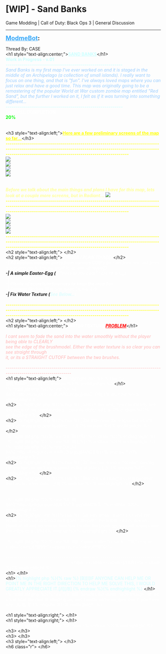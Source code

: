# [WIP] - Sand Banks
Game Modding | Call of Duty: Black Ops 3 | General Discussion

---
<strong style="font-size: 1.4em;"><span style="text-decoration: underline;text-decoration-color: #34a7f9;"><span style="color:#34a7f9;">ModmeBot</span></span>:</strong>

<p>Thread By: CASE<br />&lt;h1 style=&quot;text-align:center;&quot;&gt;<span style="color:#ccffff;"><span style="text-decoration: underline"><strong>SAND BANKS</strong></span></span>&lt;/h1&gt;<br /><strong><span style="color:#ccffff;">Work in Progress - v.01</span></strong><br /><strong><span style="color:#ccffff;">----------------------------------------------------------</span></strong><br /><span style="color:#99ccff;"><em>Sand Banks is my first map I&#39;ve ever worked on and it is staged in the middle of an Archipelago (a collection of small islands). I really want to focus on one thing, and that is &quot;fun&quot;. I&#39;ve always loved maps where you can just relax and have a good time. This map was originally going to be a remastering of the popular World at War custom zombie map entitled &quot;Red Sand&quot;, but the further I worked on it, I felt as if it was turning into something different...</em></span><br /><span style="color:#99ccff;"><em><strong><span style="color:#ccffff;">----------------------------------------------------------</span></strong></em></span><br /><span style="color:#ffffff;"><strong>OVERALL COMPLETION</strong></span><br /><span style="color:#00ff00;"><strong>20%</strong></span><br /><span style="color:#ffffff;"><strong></strong></span><br /> <br />&lt;h3 style=&quot;text-align:left;&quot;&gt;<span style="text-decoration: underline"><span style="color:#ffff00;"><span style="text-decoration: underline"><strong><span style="color:#ccffff;"><span style="text-decoration: underline"><span style="color:#ffff00;"><span style="text-decoration: underline">Here are a few preliminary screens of the map so far...</span></span></span></span></strong></span></span></span>&lt;/h3&gt;<br /><span style="color:#ffff99;"><strong><em><span style="color:#ccffff;"><span style="color:#ffff00;">---------------------------------------------------------------------------------------------------------------------------------------------------------------------------------------------------------------------</span></span></em></strong></span><br /><span style="color:#ffff00;"><em><strong><span style="color:#ccffff;"><span style="color:#ffff00;"><img style="max-width: 500px;" src="http://i.imgur.com/xe7u1dq.jpg"></span></span></strong></em></span><br /><span style="color:#ffff00;"><em><strong><span style="color:#ccffff;"><span style="color:#ffff00;"><img style="max-width: 500px;" src="http://i.imgur.com/NAPEPqJ.jpg"></span></span></strong></em></span><br /><span style="color:#ffff00;"><em><strong><span style="color:#ccffff;"><span style="color:#ffff00;"><img style="max-width: 500px;" src="http://i.imgur.com/OQHddZo.jpg"></span></span></strong></em></span><br /><span style="color:#ffff00;"><em><strong><span style="color:#ccffff;"><span style="color:#ffff00;"><img style="max-width: 500px;" src="http://i.imgur.com/0hY9Il9.jpg">   </span></span></strong></em></span><br /><span style="color:#99ccff;"><em><strong><span style="color:#ccffff;"></span></strong></em></span><br /> <br /><span style="color:#99ccff;"><em><strong><span style="color:#ccffff;"><span style="color:#ffff99;">Before we talk about the main things and plans I have for this map, lets look at a couple more screens, but in Radiant... <img style="max-width: 500px;" src="http://aviacreations.com/modme/emoticons/smile.png"></span></span></strong></em></span><br /><span style="color:#99ccff;"><em><strong><span style="color:#ccffff;"><span style="color:#ffff99;"><span style="color:#ffff00;">---------------------------------------------------------------------------------------------------------------------------------------------------------------------------------------------------------------------</span></span></span></strong></em></span><br /><span style="color:#99ccff;"><em><strong><span style="color:#ccffff;"><span style="color:#ffff99;"><img style="max-width: 500px;" src="http://i.imgur.com/vIOnawh.jpg"></span></span></strong></em></span><br /><span style="color:#99ccff;"><em><strong><span style="color:#ccffff;"><span style="color:#ffff99;"><img style="max-width: 500px;" src="http://i.imgur.com/yfpp0T9.jpg"></span></span></strong></em></span><br /><span style="color:#99ccff;"><em><strong><span style="color:#ccffff;"><span style="color:#ffff99;"><img style="max-width: 500px;" src="http://i.imgur.com/HDYc1ov.jpg"></span></span></strong></em></span><br /><span style="color:#99ccff;"><em><strong><span style="color:#ccffff;"><span style="color:#ffff99;"><img style="max-width: 500px;" src="http://i.imgur.com/WIn73m3.jpg"></span></span></strong></em></span><br /><span style="color:#99ccff;"><em><strong><span style="color:#ccffff;"><span style="color:#ffff99;"><span style="color:#ffff00;">---------------------------------------------------------------------------------------------------------------------------------------------------------------------------------------------------------------------</span></span></span></strong></em></span><br />&lt;h2 style=&quot;text-align:left;&quot;&gt; &lt;/h2&gt;<br />&lt;h2 style=&quot;text-align:left;&quot;&gt;<span style="color:#ffffff;"><em><strong>THINGS I PLAN TO ADD:</strong></em></span>&lt;/h2&gt;<br /><span style="color:#ffffff;"><em><strong>-| All custom weapon ports from various COD&#39;s (</strong>ported from me, not from a weapon pack. I really want to do this all myself<strong>)</strong></em></span><br /><strong><em>-| A simple Easter-Egg (</em></strong><span style="color:#ffffff;"><em>a &quot;three teddy bear&quot; type of thing</em></span><strong><span style="color:#ffffff;"><em>)</em></span></strong><br /><strong><span style="color:#ffffff;"><em>-| Kino Teleporter</em></span></strong><br /><strong><span style="color:#ffffff;"><em>-| Plenty of secrets/references to keep the map fun</em></span></strong><br /><strong><span style="color:#ffffff;"><em>-| Custom Skybox (</em></span></strong><span style="color:#ffffff;"><em>this one kinda blows, lol</em></span><strong><span style="color:#ffffff;"><em>)</em></span></strong><br /><em><strong>-| Fix Water Texture (</strong><span style="color:#d1feff;">See Below...</span></em><strong><span style="color:#ffffff;"><em>)</em></span></strong><br /> <br /><span style="color:#99ccff;"><em><strong><span style="color:#ccffff;"><span style="color:#ffff99;"><span style="color:#ffff00;">---------------------------------------------------------------------------------------------------------------------------------------------------------------------------------------------------------------------</span></span></span></strong></em></span><br />&lt;h2 style=&quot;text-align:left;&quot;&gt; &lt;/h2&gt;<br />&lt;h1 style=&quot;text-align:center;&quot;&gt;<strong><span style="color:#ffffff;">WATER TEXTURE <em><span style="text-decoration: underline"><span style="color:#ff0000;"><span style="text-decoration: underline">PROBLEM</span></span></span></em></span></strong>&lt;/h1&gt;<br /> <br /><em><span style="color:#ffb3b3;">I cant seem to fade the sand into the water smoothly without the player being able to CLEARLY </span></em><br /><em><span style="color:#ffb3b3;">see the edge of the brushmodel. Either the water texture is so clear you can see straight through </span></em><br /><em><span style="color:#ffb3b3;">it, or its a STRAIGHT CUTOFF between the two brushes.</span></em><br /> <br /><em><span style="color:#ffb3b3;">---------------------------------------------------------------------------------------------------------------</span></em><br />&lt;h1 style=&quot;text-align:left;&quot;&gt;<span style="color:#ffffff;">{% highlight php %}{% raw %}
[B]EXAMPLES[/B]
{% endraw %}{% endhighlight %}
</span>&lt;/h1&gt;<br /><span style="color:#ffffff;">{% highlight php %}{% raw %}
[B][IMG]http://i.imgur.com/FoAFGdV.jpg[/IMG] [/B]
{% endraw %}{% endhighlight %}
</span><br />&lt;h2&gt;<span style="color:#ffffff;">{% highlight php %}{% raw %}
[B]With this one, You can clearly see the edge of my brushmodels... sure its distorted [/B]
{% endraw %}{% endhighlight %}
</span>&lt;/h2&gt;<br />&lt;h2&gt;<span style="color:#ffffff;">{% highlight php %}{% raw %}
[B]a little near the edges but its still very obvious and poor looking...[/B]
{% endraw %}{% endhighlight %}
</span>&lt;/h2&gt;<br /><span style="color:#ffffff;">{% highlight php %}{% raw %}
[B] [/B]
{% endraw %}{% endhighlight %}
</span><br /><span style="color:#ffffff;">{% highlight php %}{% raw %}
[B] [/B]
{% endraw %}{% endhighlight %}
</span><br /><span style="color:#ffffff;">{% highlight php %}{% raw %}
[B][IMG]http://i.imgur.com/rWFLDtB.jpg[/IMG][/B]
{% endraw %}{% endhighlight %}
</span><br />&lt;h2&gt;<span style="color:#ffffff;">{% highlight php %}{% raw %}
[B]This one is more "ocean" looking but the texture isn&#39;t transparent in the slightest [/B]
{% endraw %}{% endhighlight %}
</span>&lt;/h2&gt;<br />&lt;h2&gt;<span style="color:#ffffff;">{% highlight php %}{% raw %}
[B]and it&#39;s a straight cutoff between the two brushmodels...[/B]
{% endraw %}{% endhighlight %}
</span>&lt;/h2&gt;<br /> <br /> <br /><span style="color:#ffffff;">{% highlight php %}{% raw %}
[B][IMG]http://i.imgur.com/dUk5AC6.jpg[/IMG][/B]
{% endraw %}{% endhighlight %}
</span><br />&lt;h2&gt;<span style="color:#ffffff;">{% highlight php %}{% raw %}
[B]Even when I tried to extend my brush to force it to blend as it goes "deeper", the water texture doesn&#39;t blend at all and no matter how low I make the brush go, you will always see the edge of it...[/B]
{% endraw %}{% endhighlight %}
</span>&lt;/h2&gt;<br /> <br /><span style="color:#ffffff;">{% highlight php %}{% raw %}
[B][I]&lt;span style="color:#ccffff;"&gt;&lt;span style="color:#ffff99;"&gt;&lt;span style="color:#ffff00;"&gt;---------------------------------------------------------------------------------------------------------------------------------------------------------------------------------------------------------------------&lt;/span&gt;&lt;/span&gt;&lt;/span&gt;[/I][/B]
{% endraw %}{% endhighlight %}
</span><br />&lt;h1&gt; &lt;/h1&gt;<br />&lt;h1&gt;<span style="color:#d1feff;">{% highlight php %}{% raw %}
[B][I]IF ANYONE CAN HELP ME OR POINT ME IN THE RIGHT DIRECTION TO HELP ME SOLVE THIS, I WOULD GREATLY APPRECIATE IT.[/I][/B]
{% endraw %}{% endhighlight %}
</span>&lt;/h1&gt;<br /><span style="color:#ffffff;">{% highlight php %}{% raw %}
[B][I]Besides the water issue though, let me know how the map is shaping up, and maybe some suggestions if you have any. :)[/I][/B]
{% endraw %}{% endhighlight %}
</span><br /> <br />&lt;h1 style=&quot;text-align:right;&quot;&gt; &lt;/h1&gt;<br />&lt;h1 style=&quot;text-align:right;&quot;&gt; &lt;/h1&gt;<br /><span style="color:#ffffff;">{% highlight php %}{% raw %}
-case
{% endraw %}{% endhighlight %}
</span><br />&lt;h3&gt; &lt;/h3&gt;<br />&lt;h3&gt; &lt;/h3&gt;<br />&lt;h3 style=&quot;text-align:left;&quot;&gt; &lt;/h3&gt;<br />&lt;h6 class=&quot;r&quot;&gt; &lt;/h6&gt;</p>
